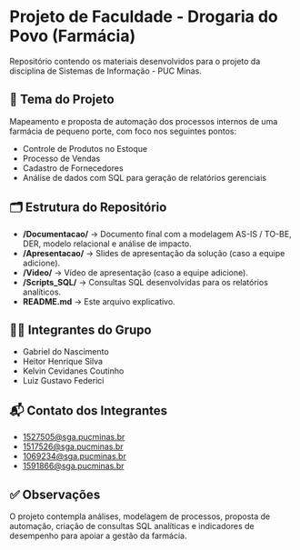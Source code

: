 # Projeto de Faculdade - Drogaria do Povo (Farmácia)

Repositório contendo os materiais desenvolvidos para o projeto da disciplina de Sistemas de Informação - PUC Minas.

## 🎯 Tema do Projeto
Mapeamento e proposta de automação dos processos internos de uma farmácia de pequeno porte, com foco nos seguintes pontos:

- Controle de Produtos no Estoque
- Processo de Vendas
- Cadastro de Fornecedores
- Análise de dados com SQL para geração de relatórios gerenciais

## 🗂️ Estrutura do Repositório

- **/Documentacao/** → Documento final com a modelagem AS-IS / TO-BE, DER, modelo relacional e análise de impacto.
- **/Apresentacao/** → Slides de apresentação da solução (caso a equipe adicione).
- **/Video/** → Vídeo de apresentação (caso a equipe adicione).
- **/Scripts_SQL/** → Consultas SQL desenvolvidas para os relatórios analíticos.
- **README.md** → Este arquivo explicativo.

## 🧑‍💻 Integrantes do Grupo

- Gabriel do Nascimento
- Heitor Henrique Silva
- Kelvin Cevidanes Coutinho
- Luiz Gustavo Federici

## 📬 Contato dos Integrantes

- 1527505@sga.pucminas.br
- 1517526@sga.pucminas.br
- 1069234@sga.pucminas.br
- 1591866@sga.pucminas.br

## ✅ Observações

O projeto contempla análises, modelagem de processos, proposta de automação, criação de consultas SQL analíticas e indicadores de desempenho para apoiar a gestão da farmácia.
